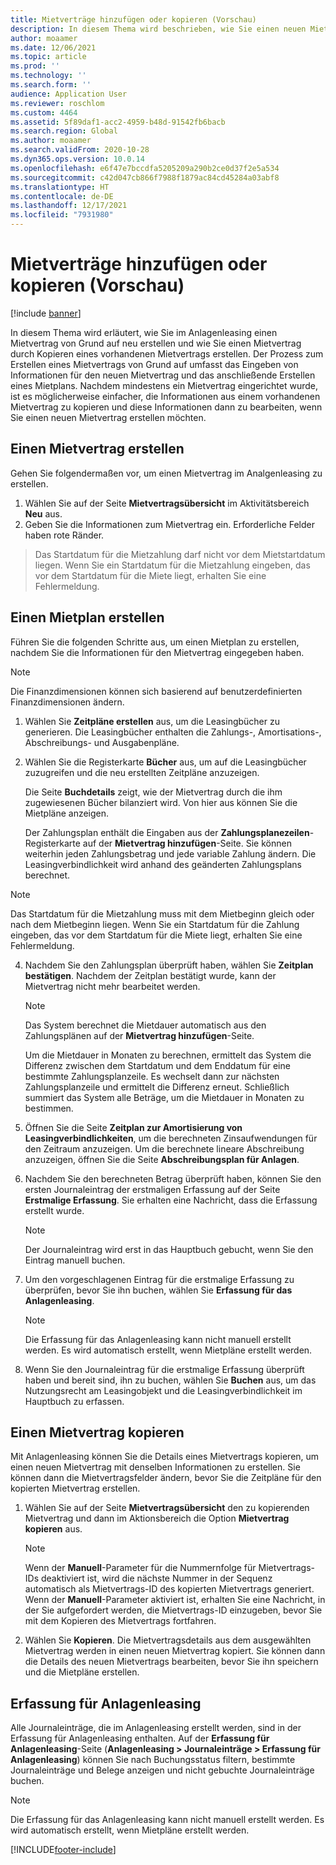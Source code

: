 ```yaml
---
title: Mietverträge hinzufügen oder kopieren (Vorschau)
description: In diesem Thema wird beschrieben, wie Sie einen neuen Mietvertrag erstellen, indem Sie Informationen dazu im Anlagenleasing eingeben oder Informationen aus einem vorhandenen Mietvertrag kopieren.
author: moaamer
ms.date: 12/06/2021
ms.topic: article
ms.prod: ''
ms.technology: ''
ms.search.form: ''
audience: Application User
ms.reviewer: roschlom
ms.custom: 4464
ms.assetid: 5f89daf1-acc2-4959-b48d-91542fb6bacb
ms.search.region: Global
ms.author: moaamer
ms.search.validFrom: 2020-10-28
ms.dyn365.ops.version: 10.0.14
ms.openlocfilehash: e6f47e7bccdfa5205209a290b2ce0d37f2e5a534
ms.sourcegitcommit: c42d047cb866f7988f1879ac84cd45284a03abf8
ms.translationtype: HT
ms.contentlocale: de-DE
ms.lasthandoff: 12/17/2021
ms.locfileid: "7931980"
---
```

# <a name="add-or-copy-leases-preview"></a>Mietverträge hinzufügen oder kopieren (Vorschau)

[!include [banner](../includes/banner.md)]

In diesem Thema wird erläutert, wie Sie im Anlagenleasing einen Mietvertrag von Grund auf neu erstellen und wie Sie einen Mietvertrag durch Kopieren eines vorhandenen Mietvertrags erstellen. Der Prozess zum Erstellen eines Mietvertrags von Grund auf umfasst das Eingeben von Informationen für den neuen Mietvertrag und das anschließende Erstellen eines Mietplans. Nachdem mindestens ein Mietvertrag eingerichtet wurde, ist es möglicherweise einfacher, die Informationen aus einem vorhandenen Mietvertrag zu kopieren und diese Informationen dann zu bearbeiten, wenn Sie einen neuen Mietvertrag erstellen möchten.

## <a name="create-a-lease"></a>Einen Mietvertrag erstellen

Gehen Sie folgendermaßen vor, um einen Mietvertrag im Analgenleasing zu erstellen.

1. Wählen Sie auf der Seite **Mietvertragsübersicht** im Aktivitätsbereich **Neu** aus.
2. Geben Sie die Informationen zum Mietvertrag ein. Erforderliche Felder haben rote Ränder.

> Das Startdatum für die Mietzahlung darf nicht vor dem Mietstartdatum liegen. Wenn Sie ein Startdatum für die Mietzahlung eingeben, das vor dem Startdatum für die Miete liegt, erhalten Sie eine Fehlermeldung.
  
## <a name="create-a-lease-schedule"></a>Einen Mietplan erstellen

Führen Sie die folgenden Schritte aus, um einen Mietplan zu erstellen, nachdem Sie die Informationen für den Mietvertrag eingegeben haben.

> [!NOTE]
> Die Finanzdimensionen können sich basierend auf benutzerdefinierten Finanzdimensionen ändern.

1. Wählen Sie **Zeitpläne erstellen** aus, um die Leasingbücher zu generieren. Die Leasingbücher enthalten die Zahlungs-, Amortisations-, Abschreibungs- und Ausgabenpläne.
2. Wählen Sie die Registerkarte **Bücher** aus, um auf die Leasingbücher zuzugreifen und die neu erstellten Zeitpläne anzuzeigen.

    Die Seite **Buchdetails** zeigt, wie der Mietvertrag durch die ihm zugewiesenen Bücher bilanziert wird. Von hier aus können Sie die Mietpläne anzeigen.

    Der Zahlungsplan enthält die Eingaben aus der **Zahlungsplanezeilen**-Registerkarte auf der **Mietvertrag hinzufügen**-Seite. Sie können weiterhin jeden Zahlungsbetrag und jede variable Zahlung ändern. Die Leasingverbindlichkeit wird anhand des geänderten Zahlungsplans berechnet.
    
> [!NOTE]
> Das Startdatum für die Mietzahlung muss mit dem Mietbeginn gleich oder nach dem Mietbeginn liegen. Wenn Sie ein Startdatum für die Zahlung eingeben, das vor dem Startdatum für die Miete liegt, erhalten Sie eine Fehlermeldung. 

4. Nachdem Sie den Zahlungsplan überprüft haben, wählen Sie **Zeitplan bestätigen**. Nachdem der Zeitplan bestätigt wurde, kann der Mietvertrag nicht mehr bearbeitet werden.

    > [!NOTE]
    > Das System berechnet die Mietdauer automatisch aus den Zahlungsplänen auf der **Mietvertrag hinzufügen**-Seite.
    >
    > Um die Mietdauer in Monaten zu berechnen, ermittelt das System die Differenz zwischen dem Startdatum und dem Enddatum für eine bestimmte Zahlungsplanzeile. Es wechselt dann zur nächsten Zahlungsplanzeile und ermittelt die Differenz erneut. Schließlich summiert das System alle Beträge, um die Mietdauer in Monaten zu bestimmen.

5. Öffnen Sie die Seite **Zeitplan zur Amortisierung von Leasingverbindlichkeiten**, um die berechneten Zinsaufwendungen für den Zeitraum anzuzeigen. Um die berechnete lineare Abschreibung anzuzeigen, öffnen Sie die Seite **Abschreibungsplan für Anlagen**.
6. Nachdem Sie den berechneten Betrag überprüft haben, können Sie den ersten Journaleintrag der erstmaligen Erfassung auf der Seite **Erstmalige Erfassung**. Sie erhalten eine Nachricht, dass die Erfassung erstellt wurde.

    > [!NOTE]
    > Der Journaleintrag wird erst in das Hauptbuch gebucht, wenn Sie den Eintrag manuell buchen.

7. Um den vorgeschlagenen Eintrag für die erstmalige Erfassung zu überprüfen, bevor Sie ihn buchen, wählen Sie **Erfassung für das Anlagenleasing**.

    > [!NOTE]
    > Die Erfassung für das Anlagenleasing kann nicht manuell erstellt werden. Es wird automatisch erstellt, wenn Mietpläne erstellt werden.

8. Wenn Sie den Journaleintrag für die erstmalige Erfassung überprüft haben und bereit sind, ihn zu buchen, wählen Sie **Buchen** aus, um das Nutzungsrecht am Leasingobjekt und die Leasingverbindlichkeit im Hauptbuch zu erfassen.

## <a name="copy-a-lease"></a>Einen Mietvertrag kopieren

Mit Anlagenleasing können Sie die Details eines Mietvertrags kopieren, um einen neuen Mietvertrag mit denselben Informationen zu erstellen. Sie können dann die Mietvertragsfelder ändern, bevor Sie die Zeitpläne für den kopierten Mietvertrag erstellen.

1. Wählen Sie auf der Seite **Mietvertragsübersicht** den zu kopierenden Mietvertrag und dann im Aktionsbereich die Option **Mietvertrag kopieren** aus.

    > [!NOTE]
    > Wenn der **Manuell**-Parameter für die Nummernfolge für Mietvertrags-IDs deaktiviert ist, wird die nächste Nummer in der Sequenz automatisch als Mietvertrags-ID des kopierten Mietvertrags generiert. Wenn der **Manuell**-Parameter aktiviert ist, erhalten Sie eine Nachricht, in der Sie aufgefordert werden, die Mietvertrags-ID einzugeben, bevor Sie mit dem Kopieren des Mietvertrags fortfahren.

2. Wählen Sie **Kopieren**. Die Mietvertragsdetails aus dem ausgewählten Mietvertrag werden in einen neuen Mietvertrag kopiert. Sie können dann die Details des neuen Mietvertrags bearbeiten, bevor Sie ihn speichern und die Mietpläne erstellen.

## <a name="asset-leasing-journal"></a>Erfassung für Anlagenleasing

Alle Journaleinträge, die im Anlagenleasing erstellt werden, sind in der Erfassung für Anlagenleasing enthalten. Auf der **Erfassung für Anlagenleasing**-Seite (**Anlagenleasing \> Journaleinträge \> Erfassung für Anlagenleasing**) können Sie nach Buchungsstatus filtern, bestimmte Journaleinträge und Belege anzeigen und nicht gebuchte Journaleinträge buchen.

> [!NOTE]
> Die Erfassung für das Anlagenleasing kann nicht manuell erstellt werden. Es wird automatisch erstellt, wenn Mietpläne erstellt werden.


[!INCLUDE[footer-include](../../includes/footer-banner.md)]

